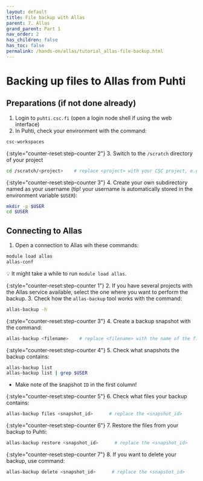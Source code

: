 ```yaml
---
layout: default
title: File backup with Allas
parent: 7. Allas
grand_parent: Part 1
nav_order: 2
has_children: false
has_toc: false
permalink: /hands-on/allas/tutorial_allas-file-backup.html
---
```


# Backing up files to Allas from Puhti

## Preparations (if not done already)

1. Login to `puhti.csc.fi` (open a login node shell if using the web interface)
2. In Puhti, check your environment with the command:

```bash
csc-workspaces
```

{:style="counter-reset:step-counter 2"}
3. Switch to the `/scratch` directory of your project

```bash
cd /scratch/<project>    # replace <project> with your CSC project, e.g. project_2001234
```

{:style="counter-reset:step-counter 3"}
4. Create your own subdirectory named as your username (tip! your username is automatically stored in the environment variable `$USER`):

```bash
mkdir -p $USER
cd $USER
```

## Connecting to Allas

1. Open a connection to Allas wih these commands:

```bash
module load allas
allas-conf 
```

💡 It might take a while to run `module load allas`.

{:style="counter-reset:step-counter 1"}
2. If you have several projects with the Allas service available, select the one where you want to perform the backup.
3. Check how the `allas-backup` tool works with the command:

```bash
allas-backup -h
```

{:style="counter-reset:step-counter 3"}
4. Create a backup snapshot with the command:

```bash
allas-backup <filename>    # replace <filename> with the name of the file that you want to backup
```

{:style="counter-reset:step-counter 4"}
5. Check what snapshots the backup contains:

```bash
allas-backup list
allas-backup list | grep $USER
```

- Make note of the snapshot `ID` in the first column!

{:style="counter-reset:step-counter 5"}
6. Check what files your backup contains:

```bash
allas-backup files <snapshot_id>      # replace the <snapshot_id>
```

{:style="counter-reset:step-counter 6"}
7. Restore the files from your backup to Puhti:

```bash
allas-backup restore <snapshot_id>      # replace the <snapshot_id>
```

{:style="counter-reset:step-counter 7"}
8. If you want to delete your backup, use command:

```bash
allas-backup delete <snapshot_id>      # replace the <snapshot_id>
```
